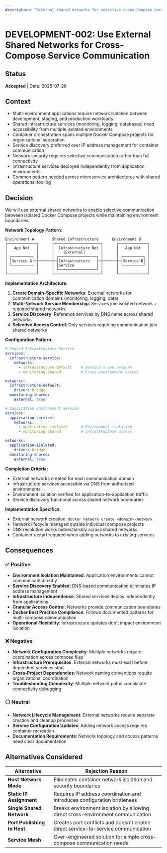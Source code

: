 ```yaml
---
description: "External shared networks for selective cross-Compose service communication with environment isolation"
---
```


# DEVELOPMENT-002: Use External Shared Networks for Cross-Compose Service Communication

## Status

**Accepted** | Date: 2025-07-26

## Context

- Multi-environment applications require network isolation between development, staging, and production workloads
- Shared infrastructure services (monitoring, logging, databases) need accessibility from multiple isolated environments
- Container orchestration spans multiple Docker Compose projects for organizational separation
- Service discovery preferred over IP address management for container communication
- Network security requires selective communication rather than full connectivity
- Infrastructure services deployed independently from application environments
- Common pattern needed across microservice architectures with shared operational tooling

## Decision

We will use external shared networks to enable selective communication between isolated Docker Compose projects while maintaining environment boundaries.

**Network Topology Pattern:**

```
Environment A        Shared Infrastructure      Environment B
┌─────────────┐      ┌─────────────────────┐      ┌─────────────┐
│   App Net   │      │  Infrastructure Net │      │   App Net   │
│             │      │    (External)       │      │             │
│ ┌─────────┐ │      │ ┌─────────────────┐ │      │ ┌─────────┐ │
│ │Service A├─┼──────┼─┤Infrastructure   ├─┼──────┼─┤Service B│ │
│ └─────────┘ │      │ │Service          │ │      │ └─────────┘ │
│             │      │ └─────────────────┘ │      │             │
└─────────────┘      └─────────────────────┘      └─────────────┘

```

**Implementation Architecture:**

1. **Create Domain-Specific Networks**: External networks for communication domains (monitoring, logging, data)
2. **Multi-Network Service Membership**: Services join isolated network + required shared networks
3. **Service Discovery**: Reference services by DNS name across shared networks
4. **Selective Access Control**: Only services requiring communication join shared networks

**Configuration Pattern:**

```yaml
# Shared Infrastructure Service
services:
  infrastructure-service:
    networks:
      - infrastructure-default    # Service's own network
      - monitoring-shared         # Cross-environment access

networks:
  infrastructure-default:
    driver: bridge
  monitoring-shared:
    external: true

# Application Environment Service
services:
  application-service:
    networks:
      - application-isolated      # Environment isolation
      - monitoring-shared         # Infrastructure access

networks:
  application-isolated:
    driver: bridge
  monitoring-shared:
    external: true

```

**Completion Criteria:**

- External networks created for each communication domain
- Infrastructure services accessible via DNS from authorized environments
- Environment isolation verified for application-to-application traffic
- Service discovery functional across shared network boundaries

**Implementation Specifics:**

- External network creation: `docker network create <domain>-network`
- Network lifecycle managed outside individual compose projects
- DNS resolution works bidirectionally across shared networks
- Container restart required when adding networks to existing services

## Consequences

### ✅ Positive

- **Environment Isolation Maintained**: Application environments cannot communicate directly
- **Service Discovery Enabled**: DNS-based communication eliminates IP address management
- **Infrastructure Independence**: Shared services deploy independently from applications
- **Granular Access Control**: Networks provide communication boundaries
- **Docker Best Practice Compliance**: Follows documented patterns for multi-compose communication
- **Operational Flexibility**: Infrastructure updates don't impact environment isolation

### ❌ Negative

- **Network Configuration Complexity**: Multiple networks require coordination across compose files
- **Infrastructure Prerequisites**: External networks must exist before dependent services start
- **Cross-Project Dependencies**: Network naming conventions require organizational coordination
- **Troubleshooting Complexity**: Multiple network paths complicate connectivity debugging

### ⚪ Neutral

- **Network Lifecycle Management**: External networks require separate creation and cleanup processes
- **Service Configuration Updates**: Adding network access requires container recreation
- **Documentation Requirements**: Network topology and access patterns need clear documentation

## Alternatives Considered

| Alternative | Rejection Reason |
| --- | --- |
| **Host Network Mode** | Eliminates container network isolation and security boundaries |
| **Static IP Assignment** | Requires IP address coordination and introduces configuration brittleness |
| **Single Shared Network** | Breaks environment isolation by allowing direct cross-environment communication |
| **Port Publishing to Host** | Creates port conflicts and doesn't enable direct service-to-service communication |
| **Service Mesh** | Over-engineered solution for simple cross-compose communication needs |